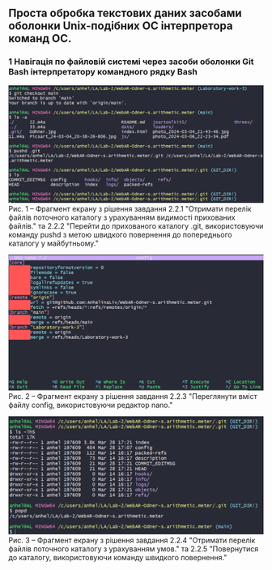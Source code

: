 ## Проста обробка текстових даних засобами оболонки Unix-подібних ОС інтерпретора команд ОС. 
### 1 Навігація по файловій системі через засоби оболонки Git Bash інтерпретатору командного рядку Bash
![image](https://github.com/AnhelinaLiv/WebAR-Odner-s.arithmetic.meter/blob/Laboratory-work-3/%D0%97%D0%BD%D1%96%D0%BC%D0%BE%D0%BA%20%D0%B5%D0%BA%D1%80%D0%B0%D0%BD%D0%B0%202024-03-28%20172443.png)
Рис. 1 – Фрагмент екрану з рішення завдання 2.2.1 "Отримати перелік файлів поточного каталогу з урахуванням видимості прихованих файлів." та 2.2.2 "Перейти до прихованого каталогу .git, використовуючи команду pushd з метою швидкого повернення до попереднього каталогу у майбутньому."

![image](https://github.com/AnhelinaLiv/WebAR-Odner-s.arithmetic.meter/blob/Laboratory-work-3/%D0%97%D0%BD%D1%96%D0%BC%D0%BE%D0%BA%20%D0%B5%D0%BA%D1%80%D0%B0%D0%BD%D0%B0%202024-03-28%20172418.png)
Рис. 2 – Фрагмент екрану з рішення завдання 2.2.3 "Переглянути вміст файлу config, використовуючи редактор nano."

![image](https://github.com/AnhelinaLiv/WebAR-Odner-s.arithmetic.meter/blob/Laboratory-work-3/%D0%97%D0%BD%D1%96%D0%BC%D0%BE%D0%BA%20%D0%B5%D0%BA%D1%80%D0%B0%D0%BD%D0%B0%202024-03-28%20172610.png)
Рис. 3 – Фрагмент екрану з рішення завдання 2.2.4 "Отримати перелік файлів поточного каталогу з урахуванням умов." та 2.2.5 "Повернутися до каталогу, використовуючи команду швидкого повернення."
